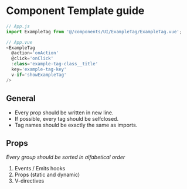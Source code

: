 # Component Template guide

```javascript
// App.js
import ExampleTag from '@/components/UI/ExampleTag/ExampleTag.vue';

// App.vue
<ExampleTag
  @action='onAction'
  @click='onClick'
  :class='example-tag-class__title'
  key='example-tag-key'
  v-if='showExampleTag'
/>
```

## General

- Every prop should be written in new line.
- If possible, every tag should be selfclosed.
- Tag names should be exactly the same as imports.

## Props

*Every group should be sorted in alfabetical order*

1. Events / Emits hooks
2. Props (static and dynamic)
3. V-directives
